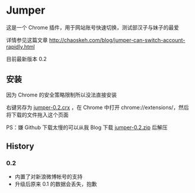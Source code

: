 Jumper
======

这是一个 Chrome 插件，用于网站账号快速切换，测试部汉子与妹子的最爱

详情参见这篇文章 http://chaoskeh.com/blog/jumper-can-switch-account-rapidly.html

目前最新版本 0.2

## 安装

因为 Chrome 的安全策略限制所以没法直接安装

右键另存为 [jumper-0.2.crx](https://github.com/edokeh/jumper/blob/master/jumper-0.2.crx?raw=true) ，在 Chrome 中打开 chrome://extensions/，然后将下载的文件拖入这个页面

PS：嫌 Github 下载太慢的可以从我 Blog 下载 [jumper-0.2.zip](http://chaoskeh.com/uploads/attach/334f0419fe94c8a8c347dcbda42ae30a.zip) 后解压

## History

### 0.2
* 内置了对新浪微博帐号的支持
* 升级后原来 0.1 的数据会丢失，抱歉
